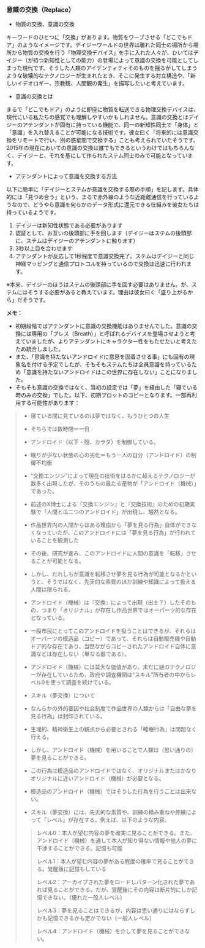 ### 意識の交換（Replace）

- 物質の交換、意識の交換

キーワードのひとつに「交換」があります。物質をワープさせる「どこでもドア」のようなイメージです。デイジーワールドの世界は離れた同士の場所から場所から物質の交換を行う「物理交換デバイス」を手に入れた人々が、ひいてはデイジー（が持つ新知性としての能力）の登場によって意識の交換を可能としてしまった現代です。そうした人類のアイデンティティそのものを揺るがしてしまうような破壊的なテクノロジーが生まれたとき、そこに発生する対立構造や、「新しいイデオロギー、宗教観、人間観の発生」を描写したいと考えています。

- 意識の交換とは

まるで「どこでもドア」のように即座に物質を転送できる物理交換デバイスは、現代にいる私たちの感覚でも理解しやすいかもしれません。意識の交換とはデイジーのアテンダントが固有に持っている機能で、同一の新知性同士で「身体」と「意識」を入れ替えることが可能になる技術です。彼女曰く「将来的には意識交換をリモートで行い、別の惑星間で交換する」ことも考えられていたそうです。2015年の現在においての意識の交換は誰でもできるというわけではもちろんなく、デイジーと、それを基にして作られたステム同士のみで可能となっています。

- アテンダントによって意識を交換する方法

以下に簡単に「デイジーとステムが意識を交換する際の手順」を記します。具体的には「見つめ合う」という、まるで赤外線のような近距離通信を行っているようなので、どうやら意識を何らかのデータ形式に還元できる仕組みを彼女たちは持っているようです。

1. デイジーは新知性状態である必要があります
2. 認証として、お互いの後頭部に手を回します（デイジーはステムの後頭部に、ステムはデイジーのアテンダントに触ります）
3. 3秒以上目を合わせます
4. アテンダントが反応して1秒程度で意識交換完了。ステムはデイジーと同じ神経マッピングと通信プロトコルを持っているので交換は迅速に行われます。

※本来、デイジーのほうはステムの後頭部に手を回す必要はありません。が、ステムにはそうする必要があると教えています。理由は彼女曰く「盛り上がるから」だそうです。

**メモ：**

- 初期段階ではアテンダントに意識の交換機能はありませんでした。意識の交換には専用の「ブレス（Breath）」と呼ばれるデバイスを登場させようと考えていましたが、よりアテンダントにキャラクター性をもたせたいと考えたため統合しました。
- また、「意識を持たないアンドロイドに意思を固着させる事」にも固有の現象名を付ける予定でしたが、そもそもステムたちは全員意識を持っているため「意識を持たないアンドロイドはこの世界に存在しない」ことになりました。
- そもそも意識の交換ではなく、当初の設定では「夢」を経由した「寝ている時のみの交換」でした。以下、初期プロットのコピーとなります。一部再利用する可能性があります：

> - 寝ている間に見ているのは夢ではなく、もうひとつの人生
> - そちらでは数時間＝一日  
> - アンドロイド（以下・殻、カラダ）を制御している。
> - 眠りが少ない状態の心の劣化＝もう一人の自分（アンドロイド）の制御不均衡
> 
> - “交換エンジン”によって現在の技術をはるかに超えるテクノロジーが数多く出現したが、そのうちの最たる産物が「アンドロイド（機械）」であった。
> - 前述のX博士による『交換エンジン』と『交換技術』のための初期実験で「人間と瓜二つのアンドロイド」が出現し、騒然となる。  
> - 作品世界内の人間からはある理由から「夢を見る行為」自体ができなくなっていたが、このアンドロイドには「夢を見る行為」が行われていることを観測した  
> - その後、研究が進み、このアンドロイドに人間の意識を「転移」させることが可能となる。  
> - しかし、だれしもが意識を転移させ夢を見る行為が可能となるかというと、そうではなく、先天的な素質のほか訓練や知識によって扱える人間は限られる。  
> - アンドロイド（機械）は『交換』によって出現（出土？）したそのもの、つまり「オリジナル」が存在し作品世界ではオーパーツ的な存在となっている。  
> - 一般市民にとってこのアンドロイドを扱うことはできるが、それらはオーパーツの模造品（コピー）であって、それらは自動販売機や自動ドア的な存在であり、当然ながらコピーされたアンドロイド自体に意識などは存在しない（単なる器である）。  
> - アンドロイド（機械）には莫大な価値があり、未だに謎のテクノロジーが存在しているため、政府や調査機関は“スキル”所有者の中からレベル0を使って調査を続けている。
> 
> - スキル（夢交換）について
> - なんらかの外的要因や社会制度で作品世界の人類からは「自由な夢を見る行為」は封印されている。
> - 生理的、精神衛生上の観点から必要とされる「睡眠行為」は問題なく行える。
> - しかし、アンドロイド（機械）を用いることで人類は（思い通りの）夢を見ることができる。
> - この行為は模造品のアンドロイドではなく、オリジナルまたはかなりオリジナルに近いアンドロイド（機械）が必要となる。
> - 模造品のアンドロイド（機械）ではそうした行為を行うことは出来ない。
> - スキル（夢交換）には、先天的な素質や、訓練の積み重ねや修練によって「レベル」が存在する。例えば、以下のような内容。
> 
>> レベル0：本人が望む内容の夢を確実に見ることができる。また、アンドロイド（機械）を通して本人が知り得ない情報や他人の夢に干渉することができる。記憶も可能
>> 
>> レベル1：本人が望む内容の夢がある程度の確率で見ることができる。覚醒後に記憶もしている
>> 
>> レベル2：アーカイブされた夢をロードしパターン化された夢であれば見ることができる。だが、覚醒後にその内容は断片的にしか記憶できない。（優れた一般人レベル）
>> 
>> レベル3：夢を見ることはできるが、内容は思い通りにはならずしかも記憶できるかも定かでない（一般人レベル）
>> 
>> レベル4：アンドロイド（機械）を介して夢を見ることができない。
